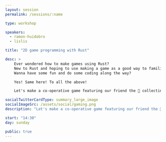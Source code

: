```yaml
---
layout: session
permalink: /sessions/:name

type: workshop

speakers:
  - ramon-huidobro
  - lislis

title: "2D game programming with Rust"

desc: >
    Ever wondered how to make games using Rust?
    New to Rust and hoping to use making a game as a good way to familiarize yourself with the language?
    Wanna have some fun and do some coding along the way?

    Yes! Same here! To all the above!

    Let's make a co-operative game featuring our friend the 🦀 collecting treats at the beach, using Rust and ggez!

socialTwitterCardType: summary_large_image
socialImageSrc: /assets/social/gaming.png
description: "Let's make a co-operative game featuring our friend the 🦀 collecting treats at the beach, using Rust and ggez!"

start: "14:30"
day: sunday

public: true
---
```

